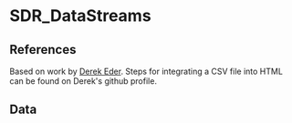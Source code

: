# SDR_DataStreams
## References
Based on work by [Derek Eder](https://github.com/derekeder/csv-to-html-table). Steps for integrating a CSV file into HTML can be found on Derek's github profile. 
## Data

